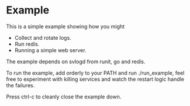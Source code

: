 # Example

This is a simple example showing how you might

  - Collect and rotate logs.
  - Run redis.
  - Running a simple web server.

The example depends on svlogd from runit, go and redis.

To run the example, add orderly to your PATH and run ./run\_example,
feel free to experiment with killing services and watch the restart
logic handle the failures.

Press ctrl-c to cleanly close the example down.
